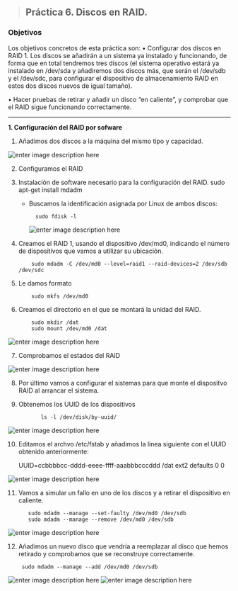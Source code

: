 > ## Práctica 6. Discos en RAID.
###  **Objetivos**


Los objetivos concretos de esta práctica son:
• Configurar dos discos en RAID 1. Los discos se añadirán a un sistema ya instalado y funcionando, de forma que en total tendremos tres discos (el sistema operativo estará ya instalado en /dev/sda y añadiremos dos discos
más, que serán el /dev/sdb y el /dev/sdc, para configurar el dispositivo de almacenamiento RAID en estos dos discos nuevos de igual tamaño).

• Hacer pruebas de retirar y añadir un disco “en caliente”, y comprobar que el RAID sigue funcionando correctamente.


-------------------------------------------------------------------------------------
 **1. Configuración del RAID por sofware**

 1. Añadimos dos discos a la máquina del mismo tipo y capacidad.

 ![enter image description here](http://i.imgur.com/7KE1Gxm.png)

 2. Configuramos el RAID
 3. Instalación de software necesario para la configuración del RAID.
			sudo apt-get install mdadm

	- Buscamos la identificación asignada por Linux de ambos discos:
			
			sudo fdisk -l
		![enter image description here](http://i.imgur.com/p3BhqnT.png)
 4. Creamos el RAID 1, usando el dispositivo /dev/md0, indicando
 el número  de dispositivos que vamos a utilizar  su ubicación.

			sudo mdadm -C /dev/md0 --level=raid1 --raid-devices=2 /dev/sdb /dev/sdc

 5. Le damos formato
		
			sudo mkfs /dev/md0

 6. Creamos el directorio en el que se montará la unidad del RAID.
			
			sudo mkdir /dat
			sudo mount /dev/md0 /dat

![enter image description here](http://i.imgur.com/BVs3Fu3.png)

 7. Comprobamos el estados del RAID
 
![enter image description here](http://i.imgur.com/NnYEbGq.png)

 8.  Por último vamos a configurar el sistemas para que monte  el dispositvo RAID al arrancar el sistema.
 9.  Obtenemos los UUID de los dispositivos
		 
			 	ls -l /dev/disk/by-uuid/
			 	
![enter image description here](http://i.imgur.com/mDVy9e5.png)		

 10. Editamos el archvo /etc/fstab y añadimos la línea siguiente con el UUID obtenido anteriormente:

		UUID=ccbbbbcc-dddd-eeee-ffff-aaabbbcccddd /dat ext2 defaults 0 0

![enter image description here](http://i.imgur.com/dISbl7r.png)
		

 11. Vamos a simular un fallo en uno de los discos y a retirar el dispositivo en caliente.

			sudo mdadm --manage --set-faulty /dev/md0 /dev/sdb
			sudo mdadm --manage --remove /dev/md0 /dev/sdb
			
![enter image description here](http://i.imgur.com/j0Zt3uk.png)
	

 12. Añadimos un nuevo disco  que vendría a reemplazar al disco que hemos retirado y comprobamos que se reconstruye correctamente.
		 
		  sudo mdadm --manage --add /dev/md0 /dev/sdb

![enter image description here](http://i.imgur.com/K5deMV6.png)
![enter image description here](http://i.imgur.com/sEXX9ht.png)
 

